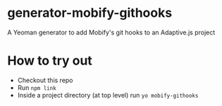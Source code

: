 # generator-mobify-githooks
A Yeoman generator to add Mobify's git hooks to an Adaptive.js project
# How to try out
- Checkout this repo
- Run `npm link`
- Inside a project directory (at top level) run `yo mobify-githooks`
